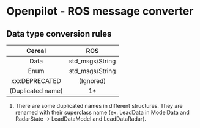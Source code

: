 Openpilot - ROS message converter
==========

## Data type conversion rules

| Cereal | ROS |
|:--------:|:-----:|
| Data | std_msgs/String |
| Enum | std_msgs/String |
| xxxDEPRECATED | (Ignored) |
| (Duplicated name) | 1* |

1. There are some duplicated names in different structures. They are renamed with their superclass name (ex. LeadData in ModelData and RadarState -> LeadDataModel and LeadDataRadar).
